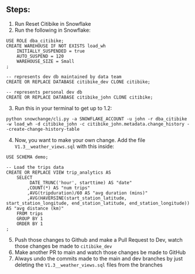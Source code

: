 ## Steps:

1. Run Reset Citibike in Snowflake
2. Run the following in Snowflake:
```
USE ROLE dba_citibike;
CREATE WAREHOUSE IF NOT EXISTS load_wh
    INITIALLY_SUSPENDED = true
    AUTO_SUSPEND = 120
    WAREHOUSE_SIZE = Small
;

-- represents dev db maintained by data team
CREATE OR REPLACE DATABASE citibike_dev CLONE citibike;

-- represents personal dev db
CREATE OR REPLACE DATABASE citibike_john CLONE citibike;
```
3. Run this in your terminal to get up to 1.2:
```
python snowchange/cli.py -a SNOWFLAKE_ACCOUNT -u john -r dba_citibike -w load_wh -d citibike_john -c citibike_john.metadata.change_history --create-change-history-table
```
4. Now, you want to make your own change. Add the file `V1.3__weather_views.sql` with this inside:
```
USE SCHEMA demo;

-- Load the trips data
CREATE OR REPLACE VIEW trip_analytics AS
    SELECT
         DATE_TRUNC('hour', starttime) AS "date"
        ,COUNT(*) AS "num trips"
        ,AVG(tripduration)/60 AS "avg duration (mins)"
        ,AVG(HAVERSINE(start_station_latitude, start_station_longitude, end_station_latitude, end_station_longitude)) AS "avg distance (km)"
    FROM trips
    GROUP BY 1
    ORDER BY 1
;
```
5. Push those changes to Github and make a Pull Request to Dev, watch those changes be made to `citibike_dev`
6. Make another PR to main and watch those changes be made to GitHub
7. Always undo the commits made to the main and dev branches by just deleting the `V1.3__weather_views.sql` files from the branches
